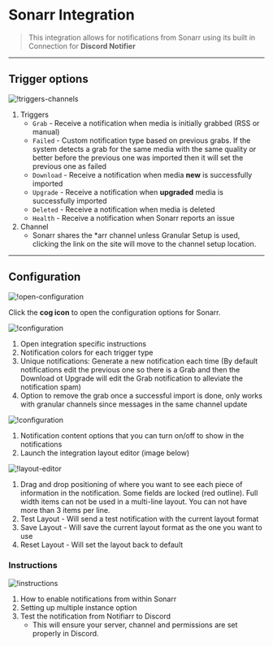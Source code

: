 # Sonarr Integration

> This integration allows for notifications from Sonarr using its built in Connection for **Discord Notifier**

---

## Trigger options

![!triggers-channels](images/Sonarr/triggers-channels.png "Triggers and Channels")

1. Triggers
    - `Grab` - Receive a notification when media is initially grabbed (RSS or manual)
    - `Failed` - Custom notification type based on previous grabs. If the system detects a grab for the same media with the same quality or better before the previous one was imported then it will set the previous one as failed
    - `Download` - Receive a notification when media **new** is successfully imported
    - `Upgrade` - Receive a notification when **upgraded** media is successfully imported
    - `Deleted` - Receive a notification when media is deleted
    - `Health` - Receive a notification when Sonarr reports an issue
1. Channel
    - Sonarr shares the *arr channel unless Granular Setup is used, clicking the link on the site will move to the channel setup location.

---

## Configuration

![!open-configuration](images/Sonarr/open-configuration.png "Open Configuration Window")

Click the **cog icon** to open the configuration options for Sonarr.

![!configuration](images/Sonarr/configuration.png "Configuration Window")

1. Open integration specific instructions
1. Notification colors for each trigger type
1. Unique notifications: Generate a new notification each time (By default notifications edit the previous one so there is a Grab and then the Download ot Upgrade will edit the Grab notification to alleviate the notification spam)
1. Option to remove the grab once a successful import is done, only works with granular channels since messages in the same channel update

![!configuration](images/Sonarr/configuration-2.png "Configuration Window")

1. Notification content options that you can turn on/off to show in the notifications
1. Launch the integration layout editor (image below)

![!layout-editor](images/Sonarr/layout-editor.png "Layout Editor")

1. Drag and drop positioning of where you want to see each piece of information in the notification. Some fields are locked (red outline). Full width items can not be used in a multi-line layout. You can not have more than 3 items per line.
1. Test Layout - Will send a test notification with the current layout format
1. Save Layout - Will save the current layout format as the one you want to use
1. Reset Layout - Will set the layout back to default

### Instructions

![!instructions](images/Sonarr/instructions.png "Instructions Window")

1. How to enable notifications from within Sonarr
1. Setting up multiple instance option
1. Test the notification from Notifiarr to Discord
    - This will ensure your server, channel and permissions are set properly in Discord.
